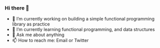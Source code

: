 ### Hi there 👋

- 🔭 I’m currently working on building a simple functional programming library as practice
- 🌱 I’m currently learning functional programming, and data structures
- 💬 Ask me about anything
- 📫 How to reach me: Email or Twitter
